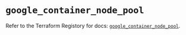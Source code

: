 # `google_container_node_pool`

Refer to the Terraform Registory for docs: [`google_container_node_pool`](https://registry.terraform.io/providers/hashicorp/google-beta/5.5.0/docs/resources/google_container_node_pool).
